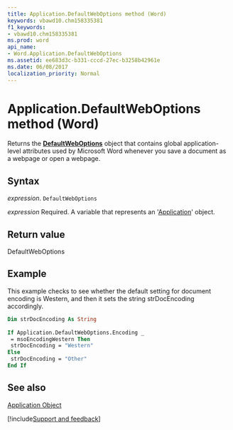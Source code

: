 ```yaml
---
title: Application.DefaultWebOptions method (Word)
keywords: vbawd10.chm158335381
f1_keywords:
- vbawd10.chm158335381
ms.prod: word
api_name:
- Word.Application.DefaultWebOptions
ms.assetid: ee683d3c-b331-cccd-27ec-b3258b42961e
ms.date: 06/08/2017
localization_priority: Normal
---
```



# Application.DefaultWebOptions method (Word)

Returns the  **[DefaultWebOptions](Word.DefaultWebOptions.md)** object that contains global application-level attributes used by Microsoft Word whenever you save a document as a webpage or open a webpage.


## Syntax

_expression_. `DefaultWebOptions`

_expression_ Required. A variable that represents an '[Application](Word.Application.md)' object.


## Return value

DefaultWebOptions


## Example

This example checks to see whether the default setting for document encoding is Western, and then it sets the string strDocEncoding accordingly.


```vb
Dim strDocEncoding As String 
 
If Application.DefaultWebOptions.Encoding _ 
 = msoEncodingWestern Then 
 strDocEncoding = "Western" 
Else 
 strDocEncoding = "Other" 
End If
```


## See also


[Application Object](Word.Application.md)

[!include[Support and feedback](~/includes/feedback-boilerplate.md)]
